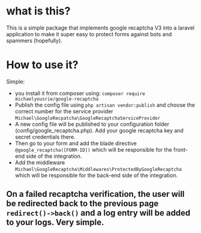 # what is this?

This is a simple package that implements google recaptcha V3 into a laravel application to make it super easy to protect forms against bots and spammers (hopefully).

# How to use it?

Simple: 
- you install it from composer using: `composer require michaelyousrie/google-recaptcha`
- Publish the config file using `php artisan vendor:publish` and choose the correct number for the service provider `Michael\GoogleRecpatcha\GoogleRecaptchaServiceProvider`
- A new config file will be published to your configuration folder (config/google_recaptcha.php). Add your google recaptcha key and secret credentials there.
- Then go to your form and add the blade directive `@google_recaptcha([FORM-ID])` which will be responsible for the front-end side of the integration.
- Add the middleware `Michael\GoogleRecaptcha\Middlewares\ProtectedByGoogleRecaptcha` which will be responsible for the back-end side of the integration.

## On a failed recaptcha verification, the user will be redirected back to the previous page `redirect()->back()` and a log entry will be added to your logs. Very simple.
